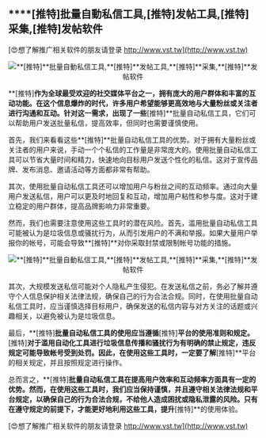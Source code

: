 ## ****[推特]**批量自動私信工具,**[推特]**发帖工具,**[推特]**采集,**[推特]**发帖软件**

[😍想了解推广相关软件的朋友请登录 http://www.vst.tw](http://www.vst.tw)

 <center><img src="https://vst.tw/MP4/tuiguang/png/1.png" alt="**[推特]**批量自動私信工具,**[推特]**发帖工具,**[推特]**采集,**[推特]**发帖软件"></center>

**[推特]**作为全球最受欢迎的社交媒体平台之一，拥有庞大的用户群体和丰富的互动功能。在这个信息爆炸的时代，许多用户希望能够更高效地与大量粉丝或关注者进行沟通和互动。针对这一需求，出现了一些**[推特]**批量自动私信工具，它们可以帮助用户发送批量私信，提高效率，但同时也需要谨慎使用。

首先，我们来看看这些**[推特]**批量自动私信工具的优势。对于拥有大量粉丝或关注者的用户来说，手动一个个私信的工作量是非常庞大的。使用批量自动私信工具可以节省大量时间和精力，快速地向目标用户发送个性化的私信。这对于宣传品牌、发布消息、邀请活动等方面都非常有帮助。

其次，使用批量自动私信工具还可以增加用户与粉丝之间的互动频率。通过向大量用户发送私信，用户可以更及时地回复和互动，增加用户粘性和参与度。这对于建立稳定的用户群体，提高品牌影响力非常重要。

然而，我们也需要注意使用这些工具时的潜在风险。首先，滥用批量自动私信工具可能被认为是垃圾信息或骚扰行为，从而引发用户的不满和举报。如果大量用户举报你的帐号，可能会导致**[推特]**对你采取封禁或限制帐号功能的措施。

 <center><img src="https://vst.tw/MP4/tuiguang/png/6.png" alt="**[推特]**批量自動私信工具,**[推特]**发帖工具,**[推特]**采集,**[推特]**发帖软件"></center>

其次，大规模发送私信可能对个人隐私产生侵犯。在发送私信之前，务必了解并遵守个人信息保护相关法律法规，确保自己的行为合法合规。同时，在使用批量自动私信工具时，应当谨慎选择目标用户，确保发送的私信内容与对方关注的话题或兴趣相关，以避免被认为是垃圾信息。

最后，**[推特]**批量自动私信工具的使用应当遵循**[推特]**平台的使用准则和规定。**[推特]**对于滥用自动化工具进行垃圾信息传播和骚扰行为有明确的禁止规定，违反规定可能导致帐号受到处罚。因此，在使用这些工具时，一定要了解**[推特]**平台的相关规定，并且按照规定进行操作。

总而言之，**[推特]**批量自动私信工具在提高用户效率和互动频率方面具有一定的优势。然而，在使用这些工具时，我们应当保持谨慎，并且遵守相关法律法规和平台规定，以确保自己的行为合法合规，不给他人造成困扰或隐私泄露的风险。只有在遵守规定的前提下，才能更好地利用这些工具，提升**[推特]**的使用体验。

[😍想了解推广相关软件的朋友请登录 http://www.vst.tw](http://www.vst.tw)



